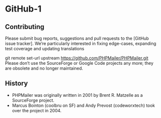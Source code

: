 # GitHub-1
## Contributing
Please submit bug reports, suggestions and pull requests to the [GitHub issue tracker].
We’re particularly interested in fixing edge-cases, expanding test coverage and updating translations

git remote set-url upstream https://github.com/PHPMailer/PHPMailer.git
Please don’t use the SourceForge or Google Code projects any more; they are obsolete and no longer maintained.

## History
* PHPMailer was originally written in 2001 by Brent R. Matzelle as a SourceForge project.
* Marcus Bointon (coolbru on SF) and Andy Prevost (codeworxtech) took over the project in 2004.
